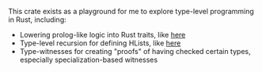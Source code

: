 This crate exists as a playground for me to explore type-level programming in Rust, including:

- Lowering prolog-like logic into Rust traits, like [here](https://willcrichton.net/notes/type-level-programming/)
- Type-level recursion for defining HLists,
  like [here](https://beachape.com/blog/2017/03/12/gentle-intro-to-type-level-recursion-in-Rust-from-zero-to-frunk-hlist-sculpting/)
- Type-witnesses for creating "proofs" of having checked certain types, especially specialization-based witnesses